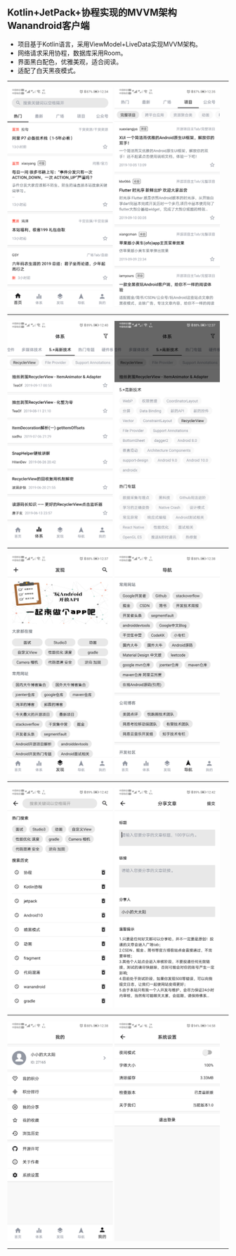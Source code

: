 ## Kotlin+JetPack+协程实现的MVVM架构Wanandroid客户端

- 项目基于Kotlin语言，采用ViewModel+LiveData实现MVVM架构。
- 网络请求采用协程，数据库采用Room。
- 界面黑白配色，优雅美观，适合阅读。
- 适配了白天黑夜模式。

------

<img src="images/home.png" alt="home" width="240px" />    <img src="images/project.png" alt="project" width="240px" />

------

<img src="images/system+.png" alt="system+" width="240px" />    <img src="images/system.png" alt="system" width="240px" />

------

<img src="images/find.png" alt="find" width="240px" />    <img src="images/nav.png" alt="nav" width="240px" />

------

<img src="images/search.png" alt="search" width="240px" />    <img src="images/share.png" alt="share" width="240px" />

------

<img src="images/mine.png" alt="mine" width="240px" />    <img src="images/setting.png" alt="setting"  width="240px" />

------


